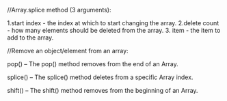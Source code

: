 //Array.splice method (3 arguments):

1.start index - the index at which to start changing the array.
2.delete count - how many elements should be deleted from the array.
3. item - the item to add to the array.




//Remove an object/element from an array:

pop() – The pop() method removes from the end of an Array.

splice() – The splice() method deletes from a specific Array index.

shift() – The shift() method removes from the beginning of an Array.



